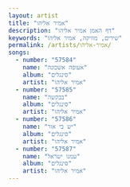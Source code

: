 ```yaml
---
layout: artist
title: "אמיר אליהו"
description: "דף האמן אמיר אליהו"
keywords: "שירים, מוזיקה, אמיר אליהו"
permalink: /artists/אמיר-אליהו/
songs:
  - number: "57584"
    name: "אעופה אשכונה"
    album: "סינגלים"
    artist: "אמיר אליהו"
  - number: "57585"
    name: "בבקשה"
    album: "סינגלים"
    artist: "אמיר אליהו"
  - number: "57586"
    name: "יש בי אור"
    album: "סינגלים"
    artist: "אמיר אליהו"
  - number: "57587"
    name: "עמנו ישראל"
    album: "סינגלים"
    artist: "אמיר אליהו"
---
```

